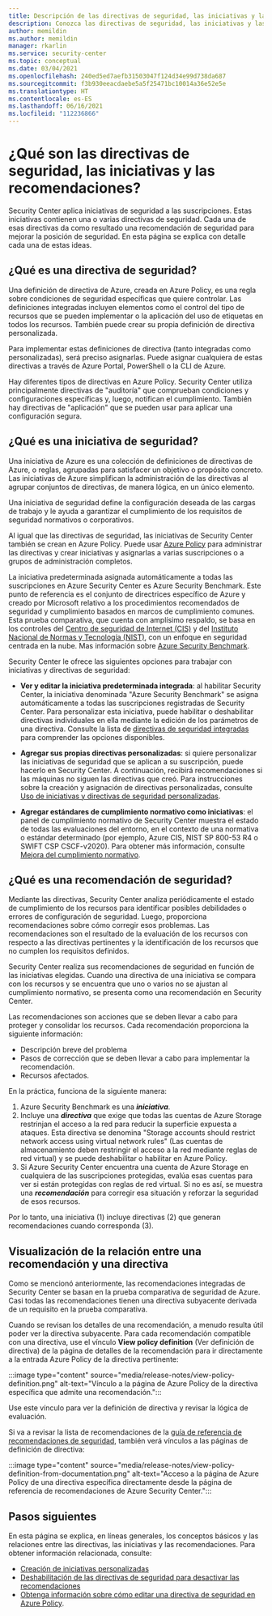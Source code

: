 ```yaml
---
title: Descripción de las directivas de seguridad, las iniciativas y las recomendaciones en Azure Security Center
description: Conozca las directivas de seguridad, las iniciativas y las recomendaciones en Azure Security Center
author: memildin
ms.author: memildin
manager: rkarlin
ms.service: security-center
ms.topic: conceptual
ms.date: 03/04/2021
ms.openlocfilehash: 240ed5ed7aefb31503047f124d34e99d738da687
ms.sourcegitcommit: f3b930eeacdaebe5a5f25471bc10014a36e52e5e
ms.translationtype: HT
ms.contentlocale: es-ES
ms.lasthandoff: 06/16/2021
ms.locfileid: "112236866"
---
```

# <a name="what-are-security-policies-initiatives-and-recommendations"></a>¿Qué son las directivas de seguridad, las iniciativas y las recomendaciones?

Security Center aplica iniciativas de seguridad a las suscripciones. Estas iniciativas contienen una o varias directivas de seguridad. Cada una de esas directivas da como resultado una recomendación de seguridad para mejorar la posición de seguridad. En esta página se explica con detalle cada una de estas ideas.


## <a name="what-is-a-security-policy"></a>¿Qué es una directiva de seguridad?

Una definición de directiva de Azure, creada en Azure Policy, es una regla sobre condiciones de seguridad específicas que quiere controlar. Las definiciones integradas incluyen elementos como el control del tipo de recursos que se pueden implementar o la aplicación del uso de etiquetas en todos los recursos. También puede crear su propia definición de directiva personalizada.

Para implementar estas definiciones de directiva (tanto integradas como personalizadas), será preciso asignarlas. Puede asignar cualquiera de estas directivas a través de Azure Portal, PowerShell o la CLI de Azure.

Hay diferentes tipos de directivas en Azure Policy. Security Center utiliza principalmente directivas de "auditoría" que comprueban condiciones y configuraciones específicas y, luego, notifican el cumplimiento. También hay directivas de "aplicación" que se pueden usar para aplicar una configuración segura.

## <a name="what-is-a-security-initiative"></a>¿Qué es una iniciativa de seguridad?

Una iniciativa de Azure es una colección de definiciones de directivas de Azure, o reglas, agrupadas para satisfacer un objetivo o propósito concreto. Las iniciativas de Azure simplifican la administración de las directivas al agrupar conjuntos de directivas, de manera lógica, en un único elemento.

Una iniciativa de seguridad define la configuración deseada de las cargas de trabajo y le ayuda a garantizar el cumplimiento de los requisitos de seguridad normativos o corporativos.

Al igual que las directivas de seguridad, las iniciativas de Security Center también se crean en Azure Policy. Puede usar [Azure Policy](../governance/policy/overview.md) para administrar las directivas y crear iniciativas y asignarlas a varias suscripciones o a grupos de administración completos.

La iniciativa predeterminada asignada automáticamente a todas las suscripciones en Azure Security Center es Azure Security Benchmark. Este punto de referencia es el conjunto de directrices específico de Azure y creado por Microsoft relativo a los procedimientos recomendados de seguridad y cumplimiento basados en marcos de cumplimiento comunes. Esta prueba comparativa, que cuenta con amplísimo respaldo, se basa en los controles del [Centro de seguridad de Internet (CIS)](https://www.cisecurity.org/benchmark/azure/) y del [Instituto Nacional de Normas y Tecnología (NIST)](https://www.nist.gov/), con un enfoque en seguridad centrada en la nube. Mas información sobre [Azure Security Benchmark](/security/benchmark/azure/introduction).

Security Center le ofrece las siguientes opciones para trabajar con iniciativas y directivas de seguridad:

- **Ver y editar la iniciativa predeterminada integrada**: al habilitar Security Center, la iniciativa denominada "Azure Security Benchmark" se asigna automáticamente a todas las suscripciones registradas de Security Center. Para personalizar esta iniciativa, puede habilitar o deshabilitar directivas individuales en ella mediante la edición de los parámetros de una directiva. Consulte la lista de [directivas de seguridad integradas](./policy-reference.md) para comprender las opciones disponibles.

- **Agregar sus propias directivas personalizadas**: si quiere personalizar las iniciativas de seguridad que se aplican a su suscripción, puede hacerlo en Security Center. A continuación, recibirá recomendaciones si las máquinas no siguen las directivas que creó. Para instrucciones sobre la creación y asignación de directivas personalizadas, consulte [Uso de iniciativas y directivas de seguridad personalizadas](custom-security-policies.md).

- **Agregar estándares de cumplimiento normativo como iniciativas**: el panel de cumplimiento normativo de Security Center muestra el estado de todas las evaluaciones del entorno, en el contexto de una normativa o estándar determinado (por ejemplo, Azure CIS, NIST SP 800-53 R4 o SWIFT CSP CSCF-v2020). Para obtener más información, consulte [Mejora del cumplimiento normativo](security-center-compliance-dashboard.md).

## <a name="what-is-a-security-recommendation"></a>¿Qué es una recomendación de seguridad?

Mediante las directivas, Security Center analiza periódicamente el estado de cumplimiento de los recursos para identificar posibles debilidades o errores de configuración de seguridad. Luego, proporciona recomendaciones sobre cómo corregir esos problemas. Las recomendaciones son el resultado de la evaluación de los recursos con respecto a las directivas pertinentes y la identificación de los recursos que no cumplen los requisitos definidos.

Security Center realiza sus recomendaciones de seguridad en función de las iniciativas elegidas. Cuando una directiva de una iniciativa se compara con los recursos y se encuentra que uno o varios no se ajustan al cumplimiento normativo, se presenta como una recomendación en Security Center.

Las recomendaciones son acciones que se deben llevar a cabo para proteger y consolidar los recursos. Cada recomendación proporciona la siguiente información:

- Descripción breve del problema
- Pasos de corrección que se deben llevar a cabo para implementar la recomendación.
- Recursos afectados.

En la práctica, funciona de la siguiente manera:

1. Azure Security Benchmark es una ***iniciativa***.
1. Incluye una ***directiva*** que exige que todas las cuentas de Azure Storage restrinjan el acceso a la red para reducir la superficie expuesta a ataques. Esta directiva se denomina "Storage accounts should restrict network access using virtual network rules" (Las cuentas de almacenamiento deben restringir el acceso a la red mediante reglas de red virtual) y se puede deshabilitar o habilitar en Azure Policy.
1. Si Azure Security Center encuentra una cuenta de Azure Storage en cualquiera de las suscripciones protegidas, evalúa esas cuentas para ver si están protegidas con reglas de red virtual. Si no es así, se muestra una ***recomendación*** para corregir esa situación y reforzar la seguridad de esos recursos. 

Por lo tanto, una iniciativa (1) incluye directivas (2) que generan recomendaciones cuando corresponda (3). 

## <a name="viewing-the-relationship-between-a-recommendation-and-a-policy"></a>Visualización de la relación entre una recomendación y una directiva

Como se mencionó anteriormente, las recomendaciones integradas de Security Center se basan en la prueba comparativa de seguridad de Azure. Casi todas las recomendaciones tienen una directiva subyacente derivada de un requisito en la prueba comparativa.

Cuando se revisan los detalles de una recomendación, a menudo resulta útil poder ver la directiva subyacente. Para cada recomendación compatible con una directiva, use el vínculo **View policy definition** (Ver definición de directiva) de la página de detalles de la recomendación para ir directamente a la entrada Azure Policy de la directiva pertinente:

:::image type="content" source="media/release-notes/view-policy-definition.png" alt-text="Vínculo a la página de Azure Policy de la directiva específica que admite una recomendación.":::

Use este vínculo para ver la definición de directiva y revisar la lógica de evaluación. 

Si va a revisar la lista de recomendaciones de la [guía de referencia de recomendaciones de seguridad](recommendations-reference.md), también verá vínculos a las páginas de definición de directiva:

:::image type="content" source="media/release-notes/view-policy-definition-from-documentation.png" alt-text="Acceso a la página de Azure Policy de una directiva específica directamente desde la página de referencia de recomendaciones de Azure Security Center.":::


## <a name="next-steps"></a>Pasos siguientes

En esta página se explica, en líneas generales, los conceptos básicos y las relaciones entre las directivas, las iniciativas y las recomendaciones. Para obtener información relacionada, consulte:

- [Creación de iniciativas personalizadas](custom-security-policies.md)
- [Deshabilitación de las directivas de seguridad para desactivar las recomendaciones](tutorial-security-policy.md#disable-security-policies-and-disable-recommendations)
- [Obtenga información sobre cómo editar una directiva de seguridad en Azure Policy](../governance/policy/tutorials/create-and-manage.md).
